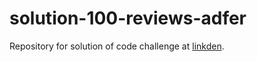 # solution-100-reviews-adfer

Repository for solution of code challenge at [linkden](https://www.linkedin.com/feed/update/urn:li:activity:6884455613166833664/).
